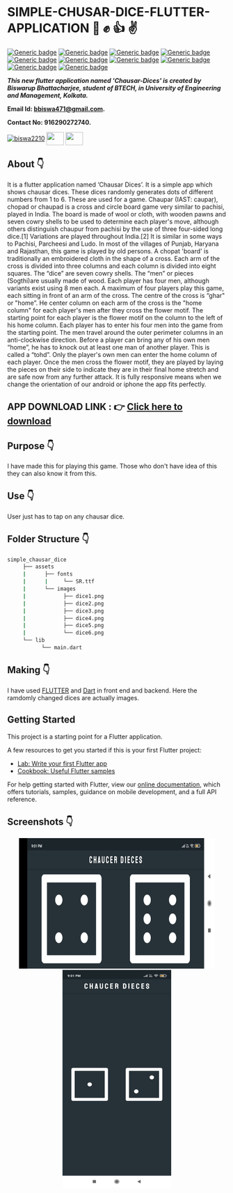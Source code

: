 # SIMPLE-CHUSAR-DICE-FLUTTER-APPLICATION :star_struck: :fist: :+1: :v:

[![Generic badge](https://img.shields.io/badge/advance-Flutter-red)](https://shields.io/) [![Generic badge](https://img.shields.io/badge/advance-Dart-green)](https://shields.io/) [![Generic badge](https://img.shields.io/badge/Dart-Math-yellow)](https://shields.io/) [![Generic badge](https://img.shields.io/badge/android-ios-yellowgreen)](https://shields.io/) [![Generic badge](https://img.shields.io/badge/Material-UI-blue)](https://shields.io/) [![Generic badge](https://img.shields.io/badge/custom-widgets-orange)](https://shields.io/) [![Generic badge](https://img.shields.io/badge/Material-UI-blue)](https://shields.io/) [![Generic badge](https://img.shields.io/badge/sdk-%22%3E%3D2.7.0%20%3C3.0.0%22-purple)](https://shields.io/) [![Generic badge](https://img.shields.io/badge/cupertino__icons-%5E0.1.3-ff69b4)](https://shields.io/) [![Generic badge](https://img.shields.io/badge/version-1.0.0%2B1-critical)](https://shields.io/)

***This new flutter application named 'Chausar-Dices' is created by Biswarup Bhattacharjee, student of BTECH, in University of Engineering and Management, Kolkata.***

**Email Id: bbiswa471@gmail.com.** 

**Contact No: 916290272740.** 

<p align="left">
<a href="https://facebook.com/biswarup.bhattacharjee.5811" target="blank"><img align="center" src="https://cdn.jsdelivr.net/npm/simple-icons@3.0.1/icons/facebook.svg" alt="biswa2210" height="30" width="40" /></a>
<a href="https://instagram.com/biswarup2210" target="blank"><img align="center" src="https://cdn.jsdelivr.net/npm/simple-icons@3.0.1/icons/instagram.svg" alt="" height="30" width="40" /></a>
<a href="https://github.com/biswa2210/biswa2210" target="blank"><img align="center" src="https://cdn.jsdelivr.net/npm/simple-icons@3.0.1/icons/github.svg" alt="" height="30" width="40" /></a>
</p>

## About :point_down: 

<div align="justified">
     
It is a flutter application named ‘Chausar Dices’. It is a simple app which shows chausar dices. These dices randomly generates dots of different numbers from 1 to 6. These are used for a game. Chaupar (IAST: caupaṛ), chopad or chaupad is a cross and circle board game very similar to pachisi, played in India. The board is made of wool or cloth, with wooden pawns and seven cowry shells to be used to determine each player's move, although others distinguish chaupur from pachisi by the use of three four-sided long dice.[1] Variations are played throughout India.[2] It is similar in some ways to Pachisi, Parcheesi and Ludo. In most of the villages of Punjab, Haryana and Rajasthan, this game is played by old persons. A chopat 'board' is traditionally an embroidered cloth in the shape of a cross. Each arm of the cross is divided into three columns and each column is divided into eight squares. The “dice” are seven cowry shells. The “men” or pieces (Sogthi)are usually made of wood. Each player has four men, although variants exist using 8 men each. A maximum of four players play this game, each sitting in front of an arm of the cross. The centre of the cross is “ghar" or "home”. He center column on each arm of the cross is the "home column" for each player's men after they cross the flower motif. The starting point for each player is the flower motif on the column to the left of his home column. Each player has to enter his four men into the game from the starting point. The men travel around the outer perimeter columns in an anti-clockwise direction. Before a player can bring any of his own men “home”, he has to knock out at least one man of another player. This is called a “tohd”. Only the player's own men can enter the home column of each player. Once the men cross the flower motif, they are played by laying the pieces on their side to indicate they are in their final home stretch and are safe now from any further attack. It is fully responsive means when we change the orientation of our android or iphone the app fits perfectly.
</div>

## APP DOWNLOAD LINK : :point_right: <a href="https://github.com/biswa2210/simple_chausar_dice/raw/master/Chausar_Dieces_base.apk" download>Click here to download</a> 

## Purpose :point_down:

I have made this for playing this game. Those who don't have idea of this they can also know it from this.

## Use :point_down:

User just has to tap on any chausar dice.

## Folder Structure :point_down:

```bash
simple_chausar_dice
     ├── assets
     |      ├── fonts
     |      |     └── SR.ttf
     |      └── images
     |            ├── dice1.png
     |            ├── dice2.png
     |            ├── dice3.png
     |            ├── dice4.png
     |            ├── dice5.png
     |            └── dice6.png
     └── lib
           └── main.dart
```
     
## Making :point_down:

 I have used [FLUTTER](https://flutter.dev/?gclid=Cj0KCQjw38-DBhDpARIsADJ3kjliHdMH2hA97bBGqJtW5ORUUksCxpZ8cnrSWaH__HevGftAmP8AmvIaAhNlEALw_wcB&gclsrc=aw.ds) and [Dart](https://dart.dev/) in front end and backend. Here the ramdomly changed dices are actually images.
 
## Getting Started

This project is a starting point for a Flutter application.

A few resources to get you started if this is your first Flutter project:

- [Lab: Write your first Flutter app](https://flutter.dev/docs/get-started/codelab)
- [Cookbook: Useful Flutter samples](https://flutter.dev/docs/cookbook)

For help getting started with Flutter, view our
[online documentation](https://flutter.dev/docs), which offers tutorials,
samples, guidance on mobile development, and a full API reference.

## Screenshots :point_down: 

<div align="center">
<a href="C1.jpeg"><img src="C1.jpeg" width="450" height= "300"></a> <br>
<a href="C2.jpeg"><img src="C2.jpeg" width="250" height= "500"></a>
</div>




